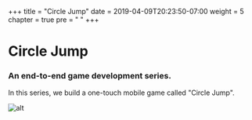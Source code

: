 +++
title = "Circle Jump"
date = 2019-04-09T20:23:50-07:00
weight = 5
chapter = true
pre = "<i class='far fa-circle'></i> "
+++

# <i class="far fa-circle"></i> Circle Jump

### An end-to-end game development series.

In this series, we build a one-touch mobile game called "Circle Jump".

![alt](/godot_lessons/img/jump.gif)